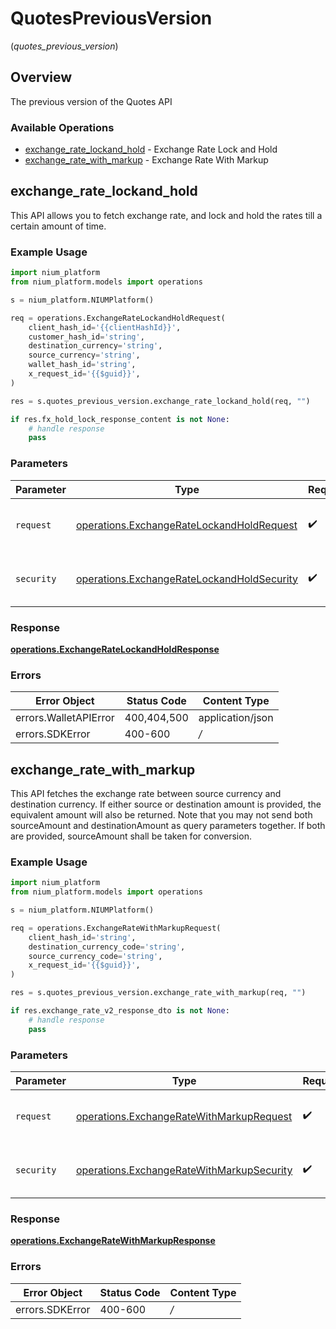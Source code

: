# QuotesPreviousVersion
(*quotes_previous_version*)

## Overview

The previous version of the Quotes API

### Available Operations

* [exchange_rate_lockand_hold](#exchange_rate_lockand_hold) - Exchange Rate Lock and Hold
* [exchange_rate_with_markup](#exchange_rate_with_markup) - Exchange Rate With Markup

## exchange_rate_lockand_hold

This API allows you to fetch exchange rate, and lock and hold the rates till a certain amount of time.

### Example Usage

```python
import nium_platform
from nium_platform.models import operations

s = nium_platform.NIUMPlatform()

req = operations.ExchangeRateLockandHoldRequest(
    client_hash_id='{{clientHashId}}',
    customer_hash_id='string',
    destination_currency='string',
    source_currency='string',
    wallet_hash_id='string',
    x_request_id='{{$guid}}',
)

res = s.quotes_previous_version.exchange_rate_lockand_hold(req, "")

if res.fx_hold_lock_response_content is not None:
    # handle response
    pass
```

### Parameters

| Parameter                                                                                                | Type                                                                                                     | Required                                                                                                 | Description                                                                                              |
| -------------------------------------------------------------------------------------------------------- | -------------------------------------------------------------------------------------------------------- | -------------------------------------------------------------------------------------------------------- | -------------------------------------------------------------------------------------------------------- |
| `request`                                                                                                | [operations.ExchangeRateLockandHoldRequest](../../models/operations/exchangeratelockandholdrequest.md)   | :heavy_check_mark:                                                                                       | The request object to use for the request.                                                               |
| `security`                                                                                               | [operations.ExchangeRateLockandHoldSecurity](../../models/operations/exchangeratelockandholdsecurity.md) | :heavy_check_mark:                                                                                       | The security requirements to use for the request.                                                        |


### Response

**[operations.ExchangeRateLockandHoldResponse](../../models/operations/exchangeratelockandholdresponse.md)**
### Errors

| Error Object          | Status Code           | Content Type          |
| --------------------- | --------------------- | --------------------- |
| errors.WalletAPIError | 400,404,500           | application/json      |
| errors.SDKError       | 400-600               | */*                   |

## exchange_rate_with_markup

This API fetches the exchange rate between source currency and destination currency. If either source or destination amount is provided, the equivalent amount will also be returned. Note that you may not send both sourceAmount and destinationAmount as query parameters together. If both are provided, sourceAmount shall be taken for conversion.

### Example Usage

```python
import nium_platform
from nium_platform.models import operations

s = nium_platform.NIUMPlatform()

req = operations.ExchangeRateWithMarkupRequest(
    client_hash_id='string',
    destination_currency_code='string',
    source_currency_code='string',
    x_request_id='{{$guid}}',
)

res = s.quotes_previous_version.exchange_rate_with_markup(req, "")

if res.exchange_rate_v2_response_dto is not None:
    # handle response
    pass
```

### Parameters

| Parameter                                                                                              | Type                                                                                                   | Required                                                                                               | Description                                                                                            |
| ------------------------------------------------------------------------------------------------------ | ------------------------------------------------------------------------------------------------------ | ------------------------------------------------------------------------------------------------------ | ------------------------------------------------------------------------------------------------------ |
| `request`                                                                                              | [operations.ExchangeRateWithMarkupRequest](../../models/operations/exchangeratewithmarkuprequest.md)   | :heavy_check_mark:                                                                                     | The request object to use for the request.                                                             |
| `security`                                                                                             | [operations.ExchangeRateWithMarkupSecurity](../../models/operations/exchangeratewithmarkupsecurity.md) | :heavy_check_mark:                                                                                     | The security requirements to use for the request.                                                      |


### Response

**[operations.ExchangeRateWithMarkupResponse](../../models/operations/exchangeratewithmarkupresponse.md)**
### Errors

| Error Object    | Status Code     | Content Type    |
| --------------- | --------------- | --------------- |
| errors.SDKError | 400-600         | */*             |
